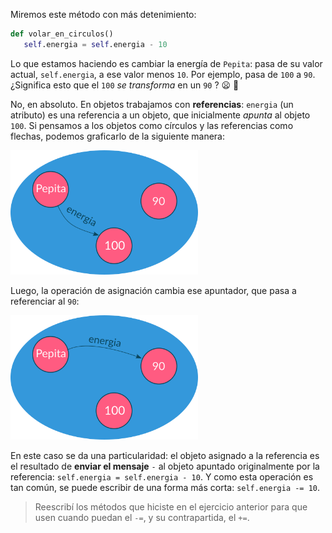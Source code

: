 Miremos este método con más detenimiento:

```python
def volar_en_circulos()
   self.energia = self.energia - 10

```

Lo que estamos haciendo es cambiar la energía de `Pepita`: pasa de su valor actual, `self.energia`, a ese valor menos `10`. Por ejemplo, pasa de `100` a `90`. ¿Significa esto que el `100` _se transforma_ en un `90` ? :frowning: :thought_balloon:

No, en absoluto. En objetos trabajamos con **referencias**: `energia` (un atributo) es una referencia a un objeto, que inicialmente _apunta_  al objeto `100`. Si pensamos a los objetos como círculos y las referencias como flechas, podemos graficarlo de la siguiente manera:

<img src="https://raw.githubusercontent.com/MumukiProject/mumuki-guia-python-definiendo-objetos-metodos-y-estado/master/assets/pepita-energia-100.png" width="300" />

Luego, la operación de asignación cambia ese apuntador, que pasa a referenciar al `90`:

<img src="https://raw.githubusercontent.com/MumukiProject/mumuki-guia-python-definiendo-objetos-metodos-y-estado/master/assets/pepita-energia-90.png" width="300" />

En este caso se da una particularidad: el objeto asignado a la referencia es el resultado de **enviar el mensaje** `-` al objeto apuntado originalmente por la referencia: `self.energia = self.energia - 10`. Y como esta operación es tan común, se puede escribir de una forma más corta: `self.energia -= 10`.

> Reescribí los métodos que hiciste en el ejercicio anterior para que usen cuando puedan el `-=`, y su contrapartida, el `+=`.
